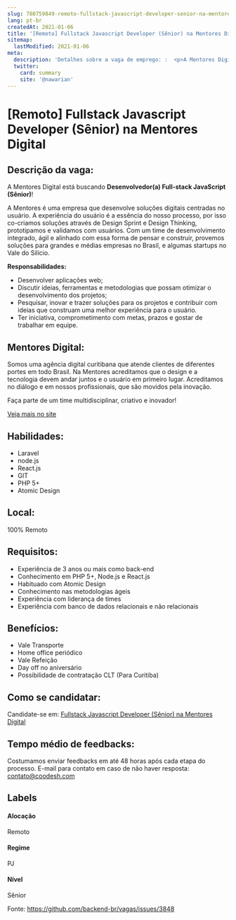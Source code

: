 ```yaml
---
slug: 780759849-remoto-fullstack-javascript-developer-senior-na-mentores-digital
lang: pt-br
createdAt: 2021-01-06
title: '[Remoto] Fullstack Javascript Developer (Sênior) na Mentores Digital - Vaga de Emprego'
sitemap:
  lastModified: 2021-01-06
meta:
  description: 'Detalhes sobre a vaga de emprego: :  <p>A Mentores Digital está buscando <strong>Desenvolvedor(a) Full-stack JavaScript (Sênior)</strong>!</p> <p>A Mentores é uma empresa que desenvolve soluções digitais centradas no usuário. A experiência do usuário é a essência do nosso processo, por isso co-criamos soluções através de Design Sprint e Design Thinking, prototipamos e validamos com usuários. Com um time de desenvolvimento integrado, ágil e alinhado com essa forma de pensar e construir, provemos soluções para grandes e médias empresas no Brasil, e algumas startups no Vale do Silício.</p> <p><strong>Responsabilidades:</strong></p> <ul> <li>Desenvolver aplicações web;</li> <li>Discutir ideias, ferramentas e metodologias que possam otimizar o desenvolvimento dos projetos;</li> <li>Pesquisar, inovar e trazer soluções para os projetos e contribuir com ideias que construam uma melhor experiência para o usuário.</li> <li>Ter iniciativa, comprometimento com metas, prazos e gostar de trabalhar em equipe.</li> </ul>'
  twitter:
    card: summary
    site: '@nawarian'
---
```


# [Remoto] Fullstack Javascript Developer (Sênior) na Mentores Digital

## Descrição da vaga: 
 <p>A Mentores Digital está buscando <strong>Desenvolvedor(a) Full-stack JavaScript (Sênior)</strong>!</p>
<p>A Mentores é uma empresa que desenvolve soluções digitais centradas no usuário. A experiência do usuário é a essência do nosso processo, por isso co-criamos soluções através de Design Sprint e Design Thinking, prototipamos e validamos com usuários. Com um time de desenvolvimento integrado, ágil e alinhado com essa forma de pensar e construir, provemos soluções para grandes e médias empresas no Brasil, e algumas startups no Vale do Silício.</p>
<p><strong>Responsabilidades:</strong></p>
<ul>
<li>Desenvolver aplicações web;</li>
<li>Discutir ideias, ferramentas e metodologias que possam otimizar o desenvolvimento dos projetos;</li>
<li>Pesquisar, inovar e trazer soluções para os projetos e contribuir com ideias que construam uma melhor experiência para o usuário.</li>
<li>Ter iniciativa, comprometimento com metas, prazos e gostar de trabalhar em equipe.</li>
</ul>

## Mentores Digital: 
 <p>Somos uma agência digital curitibana que atende clientes de diferentes portes em todo Brasil. Na Mentores acreditamos que o design e a tecnologia devem andar juntos e o usuário em primeiro lugar. Acreditamos no diálogo e em nossos profissionais, que são movidos pela inovação.</p>
<p>Faça parte de um time multidisciplinar, criativo e inovador!</p><a href='https://coodesh.com/empresas/mentores-digital'>Veja mais no site</a>

 ## Habilidades: 
 - Laravel 
- node.js 
- React.js 
- GIT 
- PHP 5+ 
- Atomic Design

## Local: 
 100% Remoto

## Requisitos: 
 - Experiência de 3 anos ou mais como back-end 
- Conhecimento em PHP 5+, Node.js e React.js 
- Habituado com Atomic Design 
- Conhecimento nas metodologias ágeis 
- Experiência com liderança de times 
- Experiência com banco de dados relacionais e não relacionais

## Benefícios: 
 - Vale Transporte 
- Home office periódico 
- Vale Refeição 
- Day off no aniversário 
- Possibilidade de contratação CLT (Para Curitiba)

## Como se candidatar:
Candidate-se em: [Fullstack Javascript Developer (Sênior) na Mentores Digital](https://coodesh.com/vagas/desenvolvedora-fullstack-javascript-senior-20201209?origin=github&modal=open)

## Tempo médio de feedbacks:
 Costumamos enviar feedbacks em até 48 horas após cada etapa do processo. E-mail para contato em caso de não haver resposta: [contato@coodesh.com](mailto:contato@coodesh.com)

## Labels

#### Alocação
Remoto

#### Regime
PJ

#### Nível
Sênior

Fonte: https://github.com/backend-br/vagas/issues/3848